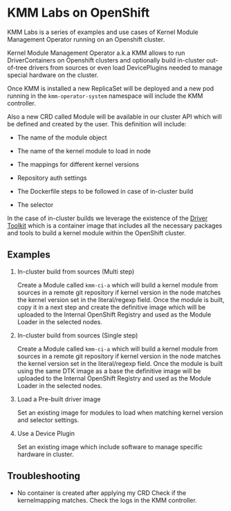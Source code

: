 # KMM Labs on OpenShift 

KMM Labs is a series of examples and use cases of Kernel Module Management Operator running on an Openshift cluster.

Kernel Module Management Operator a.k.a KMM allows to run DriverContainers on Openshift clusters and optionally build 
in-cluster out-of-tree drivers from sources or even load DevicePlugins needed to manage special hardware on the cluster.

Once KMM is installed a new ReplicaSet will be deployed and a new pod running in the `kmm-operator-system` namespace will include the KMM controller.

Also a new CRD called Module will be available in our cluster API which
will be defined and created by the user. This definition will include:

* The name of the module object

* The name of the kernel module to load in node

* The mappings for different kernel versions
   
* Repository auth settings

* The Dockerfile steps to be followed in case of in-cluster build

* The selector 


In the case of in-cluster builds we leverage the existence of the [Driver Toolkit](https://github.com/openshift/driver-toolkit) which is a container 
image that includes all the necessary packages and tools to build a kernel module within the OpenShift cluster.

## Examples

1) In-cluster build from sources (Multi step)

   Create a Module called `kmm-ci-a` which will build a kernel module from sources in a remote git repository if kernel version in the node matches the kernel version set in the literal/regexp field. Once the module is built, copy it in a next step and create the definitive image which will be uploaded to the Internal OpenShift Registry and used as the Module Loader in the selected nodes.
   
2) In-cluster build from sources (Single step)
 
   Create a Module called `kmm-ci-a` which will build a kernel module from sources in a remote git repository if kernel version in the node matches the kernel version set in the literal/regexp field. Once the module is built using the same DTK image as a base the definitive image will be uploaded to the Internal OpenShift Registry and used as the Module Loader in the selected nodes.

3) Load a Pre-built driver image

   Set an existing image for modules to load when matching kernel version and selector settings.

4) Use a Device Plugin

   Set an existing image which include software to manage specific hardware in cluster.

## Troubleshooting

* No container is created after applying my CRD
  Check if the kernelmapping matches.
  Check the logs in the KMM controller.


